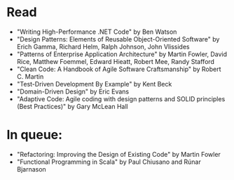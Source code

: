 # Read

* "Writing High-Performance .NET Code" by Ben Watson
* "Design Patterns: Elements of Reusable Object-Oriented Software" by Erich Gamma, Richard Helm, Ralph Johnson, John Vlissides
* "Patterns of Enterprise Application Architecture" by Martin Fowler, David Rice, Matthew Foemmel, Edward Hieatt, Robert Mee, Randy Stafford
* "Clean Code: A Handbook of Agile Software Craftsmanship" by Robert C. Martin
* "Test-Driven Development By Example" by Kent Beck
* "Domain-Driven Design" by Eric Evans
* "Adaptive Code: Agile coding with design patterns and SOLID principles (Best Practices)" by Gary McLean Hall

# In queue:

* "Refactoring: Improving the Design of Existing Code" by Martin Fowler
* "Functional Programming in Scala" by Paul Chiusano and Rúnar Bjarnason
